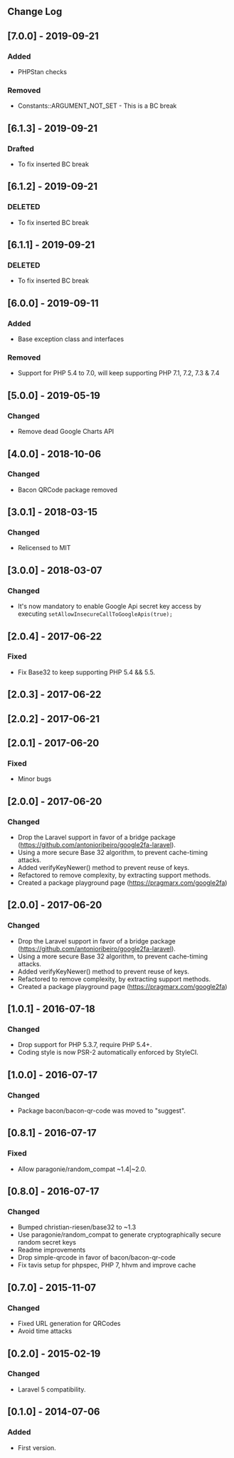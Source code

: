 ## Change Log

## [7.0.0] - 2019-09-21
### Added
- PHPStan checks
### Removed
- Constants::ARGUMENT_NOT_SET - This is a BC break

## [6.1.3] - 2019-09-21
### Drafted
- To fix inserted BC break
 
## [6.1.2] - 2019-09-21 
### DELETED
- To fix inserted BC break

## [6.1.1] - 2019-09-21
### DELETED
- To fix inserted BC break

## [6.0.0] - 2019-09-11
### Added
- Base exception class and interfaces 
### Removed
- Support for PHP 5.4 to 7.0, will keep supporting PHP 7.1, 7.2, 7.3 & 7.4 

## [5.0.0] - 2019-05-19
### Changed
- Remove dead Google Charts API 

## [4.0.0] - 2018-10-06
### Changed
- Bacon QRCode package removed

## [3.0.1] - 2018-03-15
### Changed
- Relicensed to MIT

## [3.0.0] - 2018-03-07
### Changed
- It's now mandatory to enable Google Api secret key access by executing `setAllowInsecureCallToGoogleApis(true);`

## [2.0.4] - 2017-06-22
### Fixed
- Fix Base32 to keep supporting PHP 5.4 && 5.5.

## [2.0.3] - 2017-06-22
## [2.0.2] - 2017-06-21
## [2.0.1] - 2017-06-20
### Fixed
- Minor bugs

## [2.0.0] - 2017-06-20
### Changed
- Drop the Laravel support in favor of a bridge package (https://github.com/antonioribeiro/google2fa-laravel).
- Using a more secure Base 32 algorithm, to prevent cache-timing attacks.  
- Added verifyKeyNewer() method to prevent reuse of keys.
- Refactored to remove complexity, by extracting support methods.
- Created a package playground page (https://pragmarx.com/google2fa)

## [2.0.0] - 2017-06-20
### Changed
- Drop the Laravel support in favor of a bridge package (https://github.com/antonioribeiro/google2fa-laravel).
- Using a more secure Base 32 algorithm, to prevent cache-timing attacks.  
- Added verifyKeyNewer() method to prevent reuse of keys.
- Refactored to remove complexity, by extracting support methods.
- Created a package playground page (https://pragmarx.com/google2fa)

## [1.0.1] - 2016-07-18
### Changed
- Drop support for PHP 5.3.7, require PHP 5.4+. 
- Coding style is now PSR-2 automatically enforced by StyleCI.

## [1.0.0] - 2016-07-17
### Changed
- Package bacon/bacon-qr-code was moved to "suggest". 

## [0.8.1] - 2016-07-17
### Fixed
- Allow paragonie/random_compat ~1.4|~2.0.

## [0.8.0] - 2016-07-17
### Changed
- Bumped christian-riesen/base32 to ~1.3
- Use paragonie/random_compat to generate cryptographically secure random secret keys
- Readme improvements
- Drop simple-qrcode in favor of bacon/bacon-qr-code 
- Fix tavis setup for phpspec, PHP 7, hhvm and improve cache

## [0.7.0] - 2015-11-07
### Changed
- Fixed URL generation for QRCodes
- Avoid time attacks

## [0.2.0] - 2015-02-19
### Changed
- Laravel 5 compatibility.

## [0.1.0] - 2014-07-06
### Added
- First version.
